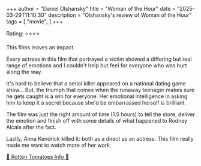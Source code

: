 +++
author = "Daniel Olshansky"
title = "Woman of the Hour"
date = "2025-03-29T11:10:30"
description = "Olshansky's review of Woman of the Hour"
tags = [
    "movie",
]
+++

Rating: ⭐⭐⭐⭐

This films leaves an impact.

Every actress in this film that portrayed a victim showed a differing but
real range of emotions and I couldn't help but feel for everyone who was
hurt along the way.

It's hard to believe that a serial killer appeared on a national dating game
show... But, the triumph that comes when the runaway teenager makes sure he
gets caught is a win for everyone. Her emotional intelligence in asking him
to keep it a secret because she'd be embarrassed herself is brilliant.

The film was just the right amount of time (1.5 hours) to tell the store, deliver
the emotion and finish off with some details of what happened to Rodney Alcala
after the fact.

Lastly, Anna Kendrick killed it: both as a direct as an actress. This film really
made me want to watch more of her work.

[🍅 Rotten Tomatoes Info 🍅](https://www.rottentomatoes.com/m/woman_of_the_hour)
